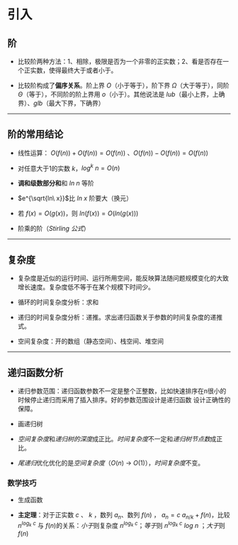 # 引入

## 阶

* 比较阶两种方法：1、相除，极限是否为一个非零的正实数；2、看是否存在一个正实数，使得最终大于或者小于。

* 比较阶构成了**偏序关系**。阶上界 $O$（小于等于），阶下界 $\Omega$（大于等于），同阶 $\Theta$（等于），不同阶的阶上界用 $o$（小于）。其他说法是 $lub$（最小上界，上确界）、$glb$（最大下界，下确界）

----

## 阶的常用结论

* 线性运算： $O(f(n)) + O(f(n))=O(f(n))$ 、$O(f(n))- O(f(n)) = O(f(n))$ 

* 对任意大于1的实数 $k$，$log^k\ n = O(n)$

* **调和级数部分和**和 $ln\ n$ 等阶

* $e^{\sqrt{ln\ x}}$比 $ln\ x$ 阶要大（换元）

* 若 $f(x) = O(g(x))$，则 $ln(f(x)) = O(ln(g(x)))$

* 阶乘的阶（*Stirling 公式*）

----

## 复杂度

* 复杂度是近似的运行时间、运行所用空间，能反映算法随问题规模变化的大致增长速度。复杂度低不等于在某个规模下时间少。

* 循环的时间复杂度分析：求和

* 递归的时间复杂度分析：递推。求出递归函数关于参数的时间复杂度的递推式。

* 空间复杂度：开的数组（静态空间）、栈空间、堆空间

----

## 递归函数分析

* 递归参数范围：递归函数参数不一定是整个正整数，比如快速排序在n很小的时候停止递归而采用了插入排序。好的参数范围设计是递归函数
设计正确性的保障。

* 画递归树

* *空间复杂度*和*递归树的深度*成正比。*时间复杂度*不一定和*递归树节点数*成正比。

* *尾递归*优化优化的是*空间复杂度*（$O(n)$ -> $O(1)$），*时间复杂度*不变。

### 数学技巧

* 生成函数

* **主定理**：对于正实数 $c$ 、 $k$ ，数列 $a_n$、数列 $f(n)$ ， $a_n=c\ a_{n/k}+f(n)$，比较 $n^{log_k\ c}$ 与 $f(n)$的关系：*小于*则复杂度 $n^{log_k\ c}$；*等于*则 $n^{log_k\ c} \ log\ n$ ；*大于*则 $f(n)$